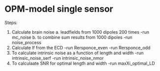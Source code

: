 # OPM-model single sensor
Steps:
1) Calculate brain noise
		a. leadfields from 1000 dipoles 200 times 
			-run mc_noise
		b. to combine sum results from 1000 dipoles 
			-run noise_process 
2) Calculate lf from the ECD
		-run Rersponce_even
		-run Rersponce_odd
3) To calculate intrinsic noise as a function of length and width
		-run intrinsic_noise_serf
		-run intrinsic_noise_nmor
4) To calculaate SNR for optimal length and width
		-run maxXi_optimal_LD

